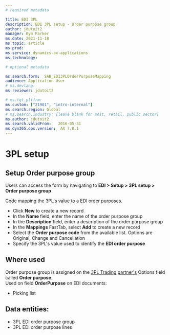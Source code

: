 ```yaml
---
# required metadata

title: EDI 3PL
description: EDI 3PL setup - Order purpose group
author: jdutoit2
manager: Kym Parker
ms.date: 2021-11-18
ms.topic: article
ms.prod: 
ms.service: dynamics-ax-applications
ms.technology: 

# optional metadata

ms.search.form:  SAB_EDI3PLOrderPurposeMapping 
audience: Application User
# ms.devlang: 
ms.reviewer: jdutoit2

# ms.tgt_pltfrm: 
ms.custom: ["21901", "intro-internal"]
ms.search.region: Global
# ms.search.industry: [leave blank for most, retail, public sector]
ms.author: jdutoit2
ms.search.validFrom:   2016-05-31
ms.dyn365.ops.version:  AX 7.0.1
---
```


# 3PL setup
## Setup Order purpose group

Users can access the form by navigating to **EDI > Setup > 3PL setup > Order purpose group**

Code mapping the 3PL's value to a EDI order purposes. <br>

- Click **New** to create a new record
-	In the **Name** field, enter the name of the order purpose group
-	In the **Description** field, enter a description of the order purpose group
-	In the **Mappings** FastTab, select **Add** to create a new record
-	Select the **Order purpose code** from the available list. Options are Original, Change and Cancellation
-	Specify the 3PL's value used to identify the **EDI order purpose**

## Where used
Order purpose group is assigned on the [3PL Trading partner's](../Trading-partner.md) Options field called **Order purpose**. <br>
Used on field **OrderPurpose** on EDI documents:
- Picking list

## Data entities:
- 3PL EDI order purpose group
- 3PL EDI order purpose lines
